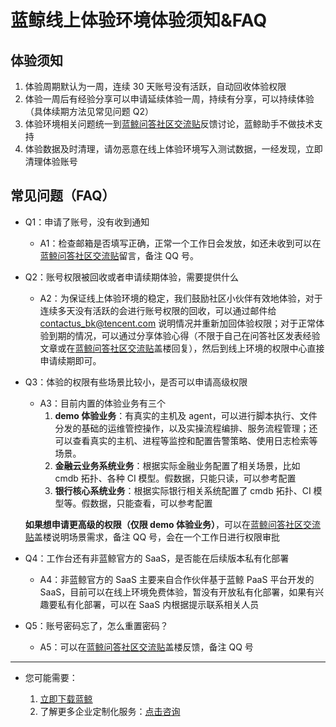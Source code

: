 # 蓝鲸线上体验环境体验须知&FAQ

## 体验须知

1. 体验周期默认为一周，连续 30 天账号没有活跃，自动回收体验权限
2. 体验一周后有经验分享可以申请延续体验一周，持续有分享，可以持续体验（具体续期方法见常见问题 Q2）
3. 体验环境相关问题统一到[蓝鲸问答社区交流贴](https://bk.tencent.com/s-mart/community/question/5612)反馈讨论，蓝鲸助手不做技术支持
4. 体验数据及时清理，请勿恶意在线上体验环境写入测试数据，一经发现，立即清理体验账号

## 常见问题（FAQ）

- Q1：申请了账号，没有收到通知
    - A1：检查邮箱是否填写正确，正常一个工作日会发放，如还未收到可以在[蓝鲸问答社区交流贴](https://bk.tencent.com/s-mart/community/question/5612)留言，备注 QQ 号。
- Q2：账号权限被回收或者申请续期体验，需要提供什么
    - A2：为保证线上体验环境的稳定，我们鼓励社区小伙伴有效地体验，对于连续多天没有活跃的会进行账号权限的回收，可以通过邮件给 contactus_bk@tencent.com 说明情况并重新加回体验权限；对于正常体验到期的情况，可以通过分享体验心得（不限于自己在问答社区发表经验文章或在[蓝鲸问答社区交流贴](https://bk.tencent.com/s-mart/community/question/5612)盖楼回复），然后到线上环境的权限中心直接申请续期即可。
- Q3：体验的权限有些场景比较小，是否可以申请高级权限<a id='faq-q3'></a>
    - A3：目前内置的体验业务有三个
        1. **demo 体验业务**：有真实的主机及 agent，可以进行脚本执行、文件分发的基础的运维管控操作，以及实操流程编排、服务流程管理；还可以查看真实的主机、进程等监控和配置告警策略、使用日志检索等场景。
        2. **金融云业务系统业务**：根据实际金融业务配置了相关场景，比如 cmdb 拓扑、各种 CI 模型。假数据，只能只读，可以参考配置
        3. **银行核心系统业务**：根据实际银行相关系统配置了 cmdb 拓扑、CI 模型等。假数据，只能查看，可以参考配置
    
    **如果想申请更高级的权限（仅限 demo 体验业务）**，可以在[蓝鲸问答社区交流贴](https://bk.tencent.com/s-mart/community/question/5612)盖楼说明场景需求，备注 QQ 号，会在一个工作日进行权限审批
- Q4：工作台还有非蓝鲸官方的 SaaS，是否能在后续版本私有化部署
    - A4：非蓝鲸官方的 SaaS 主要来自合作伙伴基于蓝鲸 PaaS 平台开发的 SaaS，目前可以在线上环境免费体验，暂没有开放私有化部署，如果有兴趣要私有化部署，可以在 SaaS 内根据提示联系相关人员
- Q5：账号密码忘了，怎么重置密码？
    - A5：可以在[蓝鲸问答社区交流贴](https://bk.tencent.com/s-mart/community/question/5612)盖楼反馈，备注 QQ 号

---

- 您可能需要：

    1. [立即下载蓝鲸](https://bk.tencent.com/download/)
    2. 了解更多企业定制化服务：[点击咨询](https://bk.tencent.com/applyinfo/ee/)
